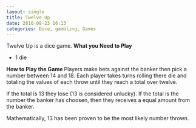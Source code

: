 ```yaml
---
layout: single
title: Twelve Up
date: 2010-08-23 16:13
categories: Dice, gambling, Games
---
```

Twelve Up is a dice game.
<strong>
What you Need to Play</strong>
<ul>
	<li>1 die</li>
</ul>
<strong>
How to Play the Game
</strong>Players make bets against the banker then pick a number between 14 and 18.
Each player takes turns rolling there die and totaling the values of each throw until they reach a total over twelve.

If the total is 13 they lose (13 is considered unlucky).
If the total is the number the banker has choosen, then they receives a equal amount from the banker.

Mathematically, 13 has been proven to be the most likely number thrown.
